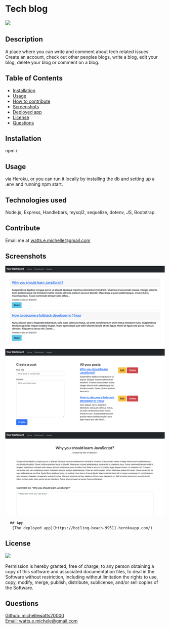 # Tech blog

  <a href="https://opensource.org/licenses/MIT">
  <img src="https://img.shields.io/badge/License-MIT-yellow.svg"></a>

  ## Description
  A place where you can write and comment about tech related issues. Create an account, check out other peoples blogs, write a blog, edit your blog, delete your blog or comment on a blog.

  ## Table of Contents
  - [Installation](#installation)
  - [Usage](#usage)
  - [How to contribute](#contribute)
  - [Screenshots](#screenshots)
  - [Deployed app](#app)
  - [License](#license)
  - [Questions](#questions)

  ## Installation
  npm i

  ## Usage
  via Heroku, or you can run it locally by installing the db and setting up a .env and running npm start.

  ## Technologies used
  Node.js, Express, Handlebars, mysql2, sequelize, dotenv, JS, Bootstrap.

  ## Contribute
  Email me at watts.e.michelle@gmail.com

  ## Screenshots
  ![screenshot of portfolio](./img/screenshot1.png)
    ![screenshot of portfolio](./img/screenshot2.png)
      ![screenshot of portfolio](./img/screenshot3.png)

      ## App
       [The deployed app](https://boiling-beach-99511.herokuapp.com/)
      

  ## License

<a href="https://opensource.org/licenses/MIT">
<img src="https://img.shields.io/badge/License-MIT-yellow.svg"></a>

Permission is hereby granted, free of charge, to any person obtaining a copy of this software and associated documentation files, to deal in the Software without restriction, including without limitation the rights to use, copy, modify, merge, publish, distribute, sublicense, and/or sell copies of the Software.


  ## Questions
  [Github: michellewatts20000](https://github.com/michellewatts20000)
  <br>
  [Email: watts.e.michele@gmail.com](mailto:watts.e.michele@gmail.com)
